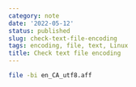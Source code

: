 ```yaml
---
category: note
date: '2022-05-12'
status: published
slug: check-text-file-encoding
tags: encoding, file, text, Linux
title: Check text file encoding
---
```


```sh
file -bi en_CA_utf8.aff
```
